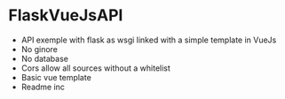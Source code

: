 # FlaskVueJsAPI

* API exemple with flask as wsgi linked with a simple template in VueJs
* No ginore
* No database
* Cors allow all sources without a whitelist
* Basic vue template 
* Readme inc
